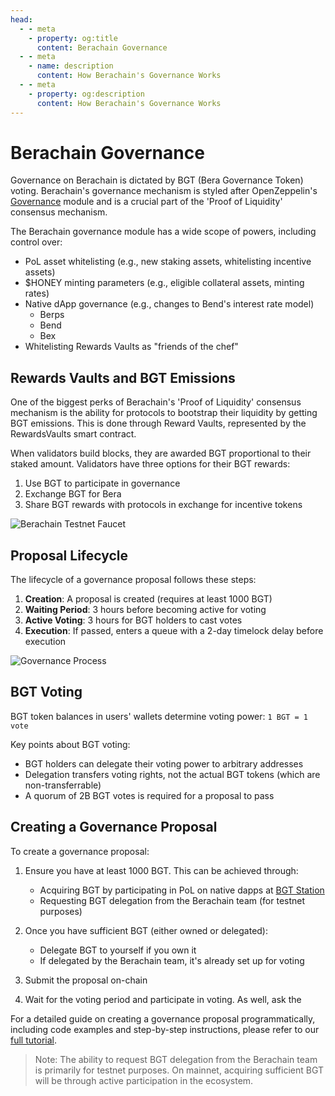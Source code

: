 ```yaml
---
head:
  - - meta
    - property: og:title
      content: Berachain Governance
  - - meta
    - name: description
      content: How Berachain's Governance Works
  - - meta
    - property: og:description
      content: How Berachain's Governance Works
---
```


<script setup>
  import config from '@berachain/config/constants.json';
</script>

# Berachain Governance

Governance on Berachain is dictated by BGT (Bera Governance Token) voting. Berachain's governance mechanism is styled after OpenZeppelin's [Governance](https://docs.openzeppelin.com/contracts/5.x/governance) module and is a crucial part of the 'Proof of Liquidity' consensus mechanism.

The Berachain governance module has a wide scope of powers, including control over:

- PoL asset whitelisting (e.g., new staking assets, whitelisting incentive assets)
- $HONEY minting parameters (e.g., eligible collateral assets, minting rates)
- Native dApp governance (e.g., changes to Bend's interest rate model)
  - Berps
  - Bend
  - Bex
- Whitelisting Rewards Vaults as "friends of the chef"

## Rewards Vaults and BGT Emissions

One of the biggest perks of Berachain's 'Proof of Liquidity' consensus mechanism is the ability for protocols to bootstrap their liquidity by getting BGT emissions. This is done through Reward Vaults, represented by the RewardsVaults smart contract.

When validators build blocks, they are awarded BGT proportional to their staked amount. Validators have three options for their BGT rewards:
1. Use BGT to participate in governance
2. Exchange BGT for Bera
3. Share BGT rewards with protocols in exchange for incentive tokens

![Berachain Testnet Faucet](/assets/gauges-incentives.png)

## Proposal Lifecycle

The lifecycle of a governance proposal follows these steps:

1. **Creation**: A proposal is created (requires at least 1000 BGT)
2. **Waiting Period**: 3 hours before becoming active for voting
3. **Active Voting**: 3 hours for BGT holders to cast votes
4. **Execution**: If passed, enters a queue with a 2-day timelock delay before execution

![Governance Process](/assets/governance-process.png)

## BGT Voting

BGT token balances in users' wallets determine voting power:
`1 BGT = 1 vote`

Key points about BGT voting:
- BGT holders can delegate their voting power to arbitrary addresses
- Delegation transfers voting rights, not the actual BGT tokens (which are non-transferrable)
- A quorum of 2B BGT votes is required for a proposal to pass

## Creating a Governance Proposal

To create a governance proposal:

1. Ensure you have at least 1000 BGT. This can be achieved through:
   - Acquiring BGT by participating in PoL on native dapps at [BGT Station](https://bartio.station.berachain.com/gauge)
   - Requesting BGT delegation from the Berachain team (for testnet purposes)

2. Once you have sufficient BGT (either owned or delegated):
   - Delegate BGT to yourself if you own it
   - If delegated by the Berachain team, it's already set up for voting

3. Submit the proposal on-chain

4. Wait for the voting period and participate in voting. As well, ask the

For a detailed guide on creating a governance proposal programmatically, including code examples and step-by-step instructions, please refer to our [full tutorial](https://github.com/berachain/rewards-vault-tutorial).

> Note: The ability to request BGT delegation from the Berachain team is primarily for testnet purposes. On mainnet, acquiring sufficient BGT will be through active participation in the ecosystem.
